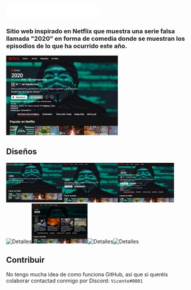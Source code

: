 <img src="/src/assets/img/Logo.png" alt="Detalles" width="50%" height="50%" style="align-items: center"/>

### Sitio web inspirado en Netflix que muestra una serie falsa llamada "2020" en forma de comedia donde se muestran los episodios de lo que ha ocurrido este año.

<img src="./Diseños/Detalles.png" alt="Detalles" width="60%" height="60%"/>


## Diseños
<img src="./Diseños/Inicio1.png" alt="Detalles" width="30%" height="30%"/><img src="./Diseños/Inicio.png" alt="Detalles" width="30%" height="30%"/><img src="./Diseños/Detalles.png" alt="Detalles" width="30%" height="30%"/><img src="./Diseños/Temporada 1.png" alt="Detalles" width="30%" height="30%"/><img src="./Diseños/Dropdown Menú.png" alt="Detalles" width="30%" height="30%"/><img src="./Diseños/Temporada 2.png" alt="Detalles" width="30%" height="30%"/><img src="./Diseños/Temporada 3.png" alt="Detalles" width="30%" height="30%"/>

## Contribuir
No tengo mucha idea de como funciona GitHub, así que si queréis colaborar contactad conmigo por Discord: ``Vicente#0001``
